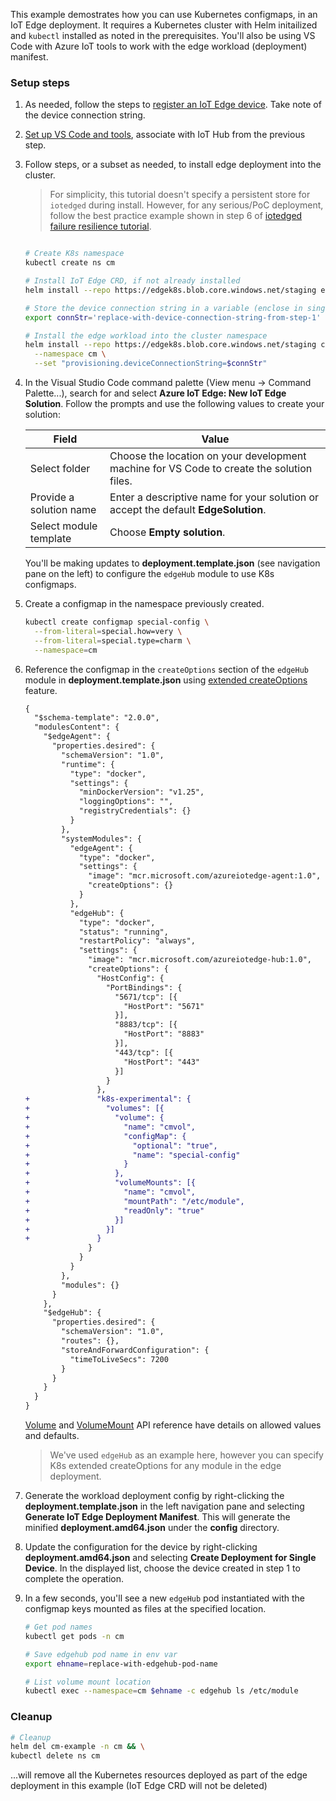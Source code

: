 This example demostrates how you can use Kubernetes configmaps, in an IoT Edge deployment.  It requires a Kubernetes cluster with Helm initailized and `kubectl` installed as noted in the prerequisites. You'll also be using VS Code with Azure IoT tools to work with the edge workload (deployment) manifest.

### Setup steps

1. As needed, follow the steps to [register an IoT Edge device](https://docs.microsoft.com/en-us/azure/iot-edge/quickstart-linux#register-an-iot-edge-device). Take note of the device connection string.

1. [Set up VS Code and tools](https://docs.microsoft.com/en-us/azure/iot-edge/tutorial-develop-for-linux#set-up-vs-code-and-tools), associate with IoT Hub from the previous step.

1. Follow steps, or a subset as needed, to install edge deployment into the cluster.

    > 
    > For simplicity, this tutorial doesn't specify a persistent store for `iotedged` during install. However, for any serious/PoC deployment, follow the best practice example shown in step 6 of [iotedged failure resilience tutorial](./ha.html).

    ```bash

    # Create K8s namespace
    kubectl create ns cm

    # Install IoT Edge CRD, if not already installed
    helm install --repo https://edgek8s.blob.core.windows.net/staging edge-crd edge-kubernetes-crd

    # Store the device connection string in a variable (enclose in single quotes)
    export connStr='replace-with-device-connection-string-from-step-1'

    # Install the edge workload into the cluster namespace
    helm install --repo https://edgek8s.blob.core.windows.net/staging cm-example edge-kubernetes \
      --namespace cm \
      --set "provisioning.deviceConnectionString=$connStr"

    ```

1. In the Visual Studio Code command palette (View menu -> Command Palette...), search for and select **Azure IoT Edge: New IoT Edge Solution**. Follow the prompts and use the following values to create your solution: 

   | Field | Value |
   | ----- | ----- |
   | Select folder | Choose the location on your development machine for VS Code to create the solution files. |
   | Provide a solution name | Enter a descriptive name for your solution or accept the default **EdgeSolution**. |
   | Select module template | Choose **Empty solution**. |

   You'll be making updates to **deployment.template.json** (see navigation pane on the left) to configure the `edgeHub` module to use K8s configmaps.

1. Create a configmap in the namespace previously created.

    ```bash
    kubectl create configmap special-config \
      --from-literal=special.how=very \
      --from-literal=special.type=charm \
      --namespace=cm
    ```

1. Reference the configmap in the `createOptions` section of the `edgeHub` module in **deployment.template.json** using [extended createOptions](https://github.com/Azure/iotedge/blob/master/kubernetes/doc/create-options.md) feature.


    ```diff
    {
      "$schema-template": "2.0.0",
      "modulesContent": {
        "$edgeAgent": {
          "properties.desired": {
            "schemaVersion": "1.0",
            "runtime": {
              "type": "docker",
              "settings": {
                "minDockerVersion": "v1.25",
                "loggingOptions": "",
                "registryCredentials": {}
              }
            },
            "systemModules": {
              "edgeAgent": {
                "type": "docker",
                "settings": {
                  "image": "mcr.microsoft.com/azureiotedge-agent:1.0",
                  "createOptions": {}
                }
              },
              "edgeHub": {
                "type": "docker",
                "status": "running",
                "restartPolicy": "always",
                "settings": {
                  "image": "mcr.microsoft.com/azureiotedge-hub:1.0",
                  "createOptions": {
                    "HostConfig": {
                      "PortBindings": {
                        "5671/tcp": [{
                          "HostPort": "5671"
                        }],
                        "8883/tcp": [{
                          "HostPort": "8883"
                        }],
                        "443/tcp": [{
                          "HostPort": "443"
                        }]
                      }
                    },
    +               "k8s-experimental": {
    +                 "volumes": [{
    +                   "volume": {
    +                     "name": "cmvol",
    +                     "configMap": {
    +                       "optional": "true",
    +                       "name": "special-config"
    +                     }
    +                   },
    +                   "volumeMounts": [{
    +                     "name": "cmvol",
    +                     "mountPath": "/etc/module",
    +                     "readOnly": "true"
    +                   }]
    +                 }]
    +               }
                  }
                }
              }
            },
            "modules": {}
          }
        },
        "$edgeHub": {
          "properties.desired": {
            "schemaVersion": "1.0",
            "routes": {},
            "storeAndForwardConfiguration": {
              "timeToLiveSecs": 7200
            }
          }
        }
      }
    } 
    ```

    [Volume](https://kubernetes.io/docs/reference/generated/kubernetes-api/v1.12/#volume-v1-core) and [VolumeMount](https://kubernetes.io/docs/reference/generated/kubernetes-api/v1.12/#volumemount-v1-core) API reference have details on allowed values and defaults.

    >
    >We've used `edgeHub` as an example here, however you can specify K8s extended createOptions for any module in the edge deployment.
    
1. Generate the workload deployment config by right-clicking the **deployment.template.json** in the left navigation pane and selecting **Generate IoT Edge Deployment Manifest**. This will generate the minified **deployment.amd64.json** under the **config** directory.

1. Update the configuration for the device by right-clicking **deployment.amd64.json** and selecting **Create Deployment for Single Device**. In the displayed list, choose the device created in step 1 to complete the operation.

1. In a few seconds, you'll see a new `edgeHub` pod instantiated with the configmap keys mounted as files at the specified location. 

    ```bash
    # Get pod names
    kubectl get pods -n cm

    # Save edgehub pod name in env var
    export ehname=replace-with-edgehub-pod-name

    # List volume mount location
    kubectl exec --namespace=cm $ehname -c edgehub ls /etc/module

    ```

### Cleanup

```bash
# Cleanup
helm del cm-example -n cm && \
kubectl delete ns cm
 ``` 
 ...will remove all the  Kubernetes resources deployed as part of the edge deployment in this example (IoT Edge CRD will not be deleted)





